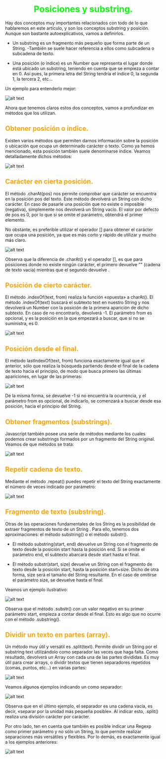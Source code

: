 # <span style="color:lime"><center>Posiciones y substring.</center></span>
Hay dos conceptos muy importantes relacionados con todo de lo que hablaremos en este artículo, y son los conceptos substring y posición. Aunque son bastante autoexplicativos, vamos a definirlos.

   - Un substring es un fragmento más pequeño que forma parte de un String. -También se suele hacer referencia a ellos como subcadena o subcadena de texto.

   - Una posición (o índice) es un Number que representa el lugar donde está ubicado un substring, teniendo en cuenta que se empieza a contar en 0. Así pues, la primera letra del String tendría el índice 0, la segunda 1, la tercera 2, etc...

Un ejemplo para entenderlo mejor:

![alt text](./imagenes-posiciones/image.png)

Ahora que tenemos claros estos dos conceptos, vamos a profundizar en métodos que los utilizan.

## <span style="color:orange">Obtener posición o índice.</span>
Existen varios métodos que permiten darnos información sobre la posición o ubicación que ocupa un determinado carácter o texto. Como ya hemos mencionado, esta posición también suele denominarse índice. Veamos detalladamente dichos métodos:

![alt text](./imagenes-posiciones/image-1.png)

## <span style="color:orange">Carácter en cierta posición.</span>
El método .charAt(pos) nos permite comprobar que carácter se encuentra en la posición pos del texto. Este método devolverá un String con dicho carácter. En caso de pasarle una posición que no existe o imposible (negativa), simplemente nos devolverá un String vacío. El valor por defecto de pos es 0, por lo que si se omite el parámetro, obtendrá el primer elemento.

No obstante, es preferible utilizar el operador [] para obtener el carácter que ocupa una posición, ya que es más corto y rápido de utilizar y mucho más claro.

![alt text](./imagenes-posiciones/image-2.png)

Observa que la diferencia de .charAt() y el operador [], es que para posiciones donde no existe ningún carácter, el primero devuelve "" (cadena de texto vacía) mientras que el segundo devuelve .

## <span style="color:orange">Posición de cierto carácter.</span>
El método .indexOf(text, from) realiza la función «opuesta» a charAt(). El método .indexOf(text) buscará el subtexto text en nuestro String y nos devolverá un Number con la posición de la primera aparición de dicho subtexto. En caso de no encontrarlo, devolverá -1. El parámetro from es opcional, y es la posición en la que empezará a buscar, que si no se suministra, es 0.

![alt text](./imagenes-posiciones/image-3.png)

## <span style="color:orange">Posición desde el final.</span>
El método lastIndexOf(text, from) funciona exactamente igual que el anterior, sólo que realiza la búsqueda partiendo desde el final de la cadena de texto hacia el principio, de modo que busca primero las últimas apariciones, en lugar de las primeras:

![alt text](./imagenes-posiciones/image-4.png)

De la misma forma, se devuelve -1 si no encuentra la ocurrencia, y el parámetro from es opcional, de indicarlo, se comenzará a buscar desde esa posición, hacia el principio del String.

## <span style="color:orange">Obtener fragmentos (substrings).</span>
Javascript también posee una serie de métodos mediante los cuales podemos crear substrings formados por un fragmento del String original. Veamos de que métodos se trata:

![alt text](./imagenes-posiciones/image-5.png)

## <span style="color:orange">Repetir cadena de texto.</span>
Mediante el método .repeat() puedes repetir el texto del String exactamente el número de veces indicado por parámetro:

![alt text](./imagenes-posiciones/image-6.png)

## <span style="color:orange">Fragmento de texto (substring).</span>
Otras de las operaciones fundamentales de los String es la posibilidad de extraer fragmentos de texto de un String . Para ello, tenemos dos aproximaciones: el método substring() o el método substr().

   - El método substring(start, end) devuelve un String con el fragmento de texto desde la posición start hasta la posición end. Si se omite el parámetro end, el subtexto abarcará desde start hasta el final.

   - El método substr(start, size) devuelve un String con el fragmento de texto desde la posición start, hasta la posición start+size. Dicho de otra forma, size será el tamaño del String resultante. En el caso de omitirse el parámetro size, se devuelve hasta el final.

Veamos un ejemplo ilustrativo:

![alt text](./imagenes-posiciones/image-7.png)

Observa que el método .substr() con un valor negativo en su primer parámetro start, empieza a contar desde el final. Esto es algo que no ocurre con el método .substring().

## <span style="color:orange">Dividir un texto en partes (array).</span>
Un método muy útil y versátil es .split(text). Permite dividir un String por el substring text utilizándolo como separador las veces que haga falta. Como resultado, devolverá un Array con cada una de las partes divididas. Es muy útil para crear arrays, o dividir textos que tienen separadores repetidos (comas, puntos, etc...) en varias partes:

![alt text](./imagenes-posiciones/image-8.png)

Veamos algunos ejemplos indicando un como separador:

![alt text](./imagenes-posiciones/image-9.png)

Observa que en el último ejemplo, el separador es una cadena vacía, es decir, «separar por la unidad más pequeña posible». Al indicar esto, .split() realiza una división carácter por carácter.

Por otro lado, ten en cuenta que también es posible indicar una Regexp como primer parámetro y no sólo un String, lo que permite realizar separaciones más versátiles y flexibles. Por lo demás, es exactamente igual a los ejemplos anteriores:

![alt text](./imagenes-posiciones/image-10.png)










